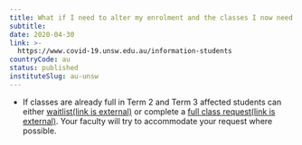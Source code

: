 ```yaml
---
title: What if I need to alter my enrolment and the classes I now need to do in Term 2 and Term 3 are full?
subtitle: 
date: 2020-04-30
link: >-
  https://www.covid-19.unsw.edu.au/information-students
countryCode: au
status: published
instituteSlug: au-unsw
---
```

  * If classes are already full in Term 2 and Term 3 affected students can either [waitlist(link is external)](https://student.unsw.edu.au/waitlisting) or complete a [full class request(link is external)](https://student.unsw.edu.au/waitlisting). Your faculty will try to accommodate your request where possible.


